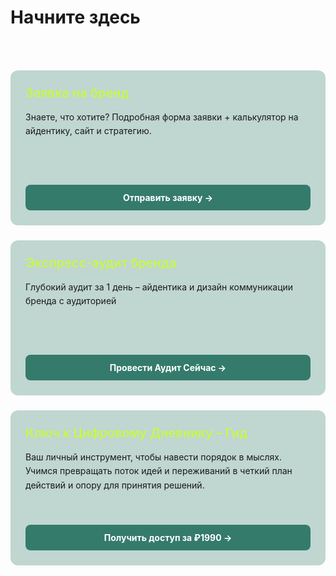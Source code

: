 # Начните здесь

<br>

<div style="display: grid; grid-template-columns: repeat(auto-fit, minmax(300px, 1fr)); gap: 1.5rem; margin: 2rem 0;">

  <div class="project-card">
    <div>
      <h3 style="color: #C5F946; margin: 0 0 1rem 0; font-size: 1.25rem; font-weight: 600;">Заявка на бренд</h3>
      <p style="margin: 0; line-height: 1.6; color: var(--vp-c-text-1);">Знаете, что хотите? Подробная форма заявки + калькулятор на айдентику, сайт и стратегию.</p>
    </div>
    <a href="https://forms.fillout.com/t/3FfWoFXwKeus" class="project-button" target="_blank">
      Отправить заявку →
    </a>
  </div>

  <div class="project-card">
    <div>
      <h3 style="color: #C5F946; margin: 0 0 1rem 0; font-size: 1.25rem; font-weight: 600;">Экспресс-аудит бренда</h3>
      <p style="margin: 0; line-height: 1.6; color: var(--vp-c-text-1);">Глубокий аудит за 1 день – айдентика и дизайн коммуникации бренда с аудиторией</p>
    </div>
    <a href="https://forms.fillout.com/t/14NhL22Rj3us" class="project-button" target="_blank">
      Провести Аудит Сейчас →
    </a>
  </div>

  <div class="project-card">
    <div>
      <h3 style="color: #C5F946; margin: 0 0 1rem 0; font-size: 1.25rem; font-weight: 600;">Ключ к Цифровому Дневнику – Гид</h3>
      <p style="margin: 0; line-height: 1.6; color: var(--vp-c-text-1);">Ваш личный инструмент, чтобы навести порядок в мыслях. Учимся превращать поток идей и переживаний в четкий план действий и опору для принятия решений.</p>
    </div>
    <a href="/projects/diary-guide/unlock/pay/form" class="project-button">
      Получить доступ за ₽1990 →
    </a>
  </div>

</div>

<style>
.project-card {
  background: rgba(52, 123, 108, 0.3);
  border-radius: 12px;
  padding: 24px;
  display: flex;
  flex-direction: column;
  justify-content: space-between;
  min-height: 200px;
}

.project-button {
  background-color: #347b6c;
  color: white;
  padding: 12px 16px;
  border-radius: 8px;
  font-weight: 700;
  font-size: 14px;
  text-align: center;
  display: block;
  margin-top: 1.5rem;
  text-decoration: none;
  transition: all 0.3s ease;
}

.project-button:hover {
  background-color: #C5F946 !important;
  color: #000 !important;
  transform: translateY(-2px);
  text-decoration: none !important;
  font-weight: 700 !important;
}
</style>
